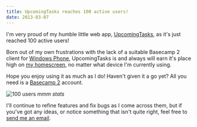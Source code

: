 ```yaml
---
title: UpcomingTasks reaches 100 active users!
date: 2013-03-07
---
```


I'm very proud of my humble little web app, [UpcomingTasks](http://upcomingtasks.com/), as it's just reached 100 active users!

Born out of my own frustrations with the lack of a suitable Basecamp 2 client for [Windows Phone](http://www.windowsphone.com/), UpcomingTasks is and always will earn it's place high on [my homescreen](/images/brendan/homescreen.png), no matter what device I'm currently using.

Hope you enjoy using it as much as I do! Haven't given it a go yet? All you need is a [Basecamp 2](http://basecamp.com/2) account.

![100 users](/images/brendan/users-100.png)
*mmm stats*

I'll continue to refine features and fix bugs as I come across them, but if you've got any ideas, or notice something that isn't quite right, feel free to [send me an email](support@upcomingtasks.com).
